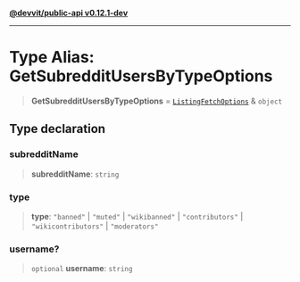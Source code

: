 [**@devvit/public-api v0.12.1-dev**](../../README.md)

---

# Type Alias: GetSubredditUsersByTypeOptions

> **GetSubredditUsersByTypeOptions** = [`ListingFetchOptions`](ListingFetchOptions.md) & `object`

## Type declaration

### subredditName

> **subredditName**: `string`

### type

> **type**: `"banned"` \| `"muted"` \| `"wikibanned"` \| `"contributors"` \| `"wikicontributors"` \| `"moderators"`

### username?

> `optional` **username**: `string`
